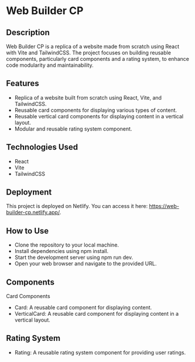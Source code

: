 # Web Builder CP

## Description
Web Builder CP is a replica of a website made from scratch using React with Vite and TailwindCSS. The project focuses on building reusable components, particularly card components and a rating system, to enhance code modularity and maintainability.

## Features
- Replica of a website built from scratch using React, Vite, and TailwindCSS.
- Reusable card components for displaying various types of content.
- Reusable vertical card components for displaying content in a vertical layout.
- Modular and reusable rating system component.

## Technologies Used
- React
- Vite
- TailwindCSS

## Deployment
This project is deployed on Netlify. You can access it here: https://web-builder-cp.netlify.app/.

## How to Use
- Clone the repository to your local machine.
- Install dependencies using npm install.
- Start the development server using npm run dev.
- Open your web browser and navigate to the provided URL.

## Components
Card Components
- Card: A reusable card component for displaying content.
- VerticalCard: A reusable card component for displaying content in a vertical layout.

## Rating System
- Rating: A reusable rating system component for providing user ratings.

